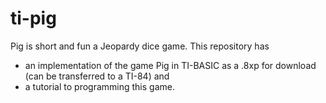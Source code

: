 # ti-pig

Pig is short and fun a Jeopardy dice game. This repository has

- an implementation of the game Pig in TI-BASIC as a .8xp for download (can be transferred to a TI-84) and
- a tutorial to programming this game.
